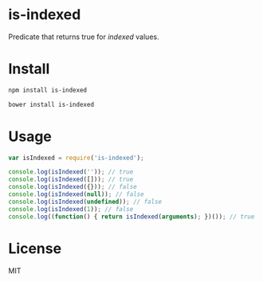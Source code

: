 # is-indexed

Predicate that returns true for *indexed* values.

# Install

```bash
npm install is-indexed
```

```bash
bower install is-indexed
```

# Usage

```javascript
var isIndexed = require('is-indexed');

console.log(isIndexed('')); // true
console.log(isIndexed([])); // true
console.log(isIndexed({})); // false
console.log(isIndexed(null)); // false
console.log(isIndexed(undefined)); // false
console.log(isIndexed(1)); // false
console.log((function() { return isIndexed(arguments); })()); // true
```

# License

MIT
